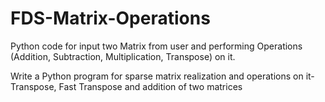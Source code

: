 # FDS-Matrix-Operations
Python code for input two Matrix from user and performing Operations (Addition, Subtraction, Multiplication, Transpose) on it.





Write a Python program for sparse matrix realization and operations on it-Transpose, Fast Transpose and addition of two matrices
